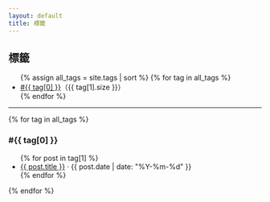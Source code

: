 ```yaml
---
layout: default
title: 標籤
---
```

<h2>標籤</h2>
<ul>
{% assign all_tags = site.tags | sort %}
{% for tag in all_tags %}
  <li>
    <a href="#{{ tag[0] }}">#{{ tag[0] }}</a>（{{ tag[1].size }}）
  </li>
{% endfor %}
</ul>

<hr>

{% for tag in all_tags %}
  <h3 id="{{ tag[0] }}">#{{ tag[0] }}</h3>
  <ul>
  {% for post in tag[1] %}
    <li><a href="{{ post.url | relative_url }}">{{ post.title }}</a> · {{ post.date | date: "%Y-%m-%d" }}</li>
  {% endfor %}
  </ul>
{% endfor %}
